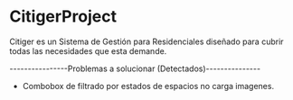 # CitigerProject
Citiger es un Sistema de Gestión para Residenciales diseñado para cubrir todas las necesidades que esta demande.

----------------Problemas a solucionar (Detectados)---------------

- Combobox de filtrado por estados de espacios no carga imagenes.
